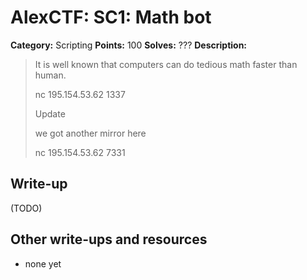 # AlexCTF: SC1: Math bot

**Category:** Scripting
**Points:** 100
**Solves:** ???
**Description:**

> It is well known that computers can do tedious math faster than human.
>
> nc 195.154.53.62 1337
>
> Update
>
> we got another mirror here
>
> nc 195.154.53.62 7331

## Write-up

(TODO)

## Other write-ups and resources

 * none yet
